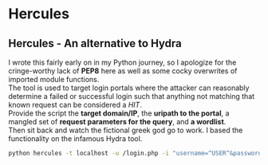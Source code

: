 # Hercules
## Hercules - An alternative to Hydra

I wrote this fairly early on in my Python journey, so I apologize for the cringe-worthy lack of **PEP8** here as well as some cocky overwrites of imported module functions.  
The tool is used to target login portals where the attacker can reasonably determine a failed or successful login such that anything not matching that known request can be considered a *HIT*.  
Provide the script the **target domain/IP**, the **uripath to the portal**, a mangled set of **request parameters for the query**, and **a wordlist**.  
Then sit back and watch the fictional greek god go to work.  I based the functionality on the infamous Hydra tool.

```bash
python hercules -t localhost -u /login.php -i "username=^USER^&password=^PASS^&Submit" -f POST -l admin -P rockyou.txt -o results.out
```
